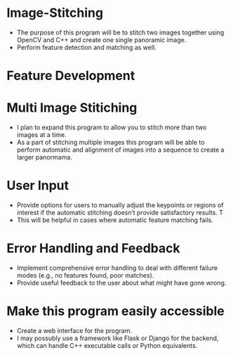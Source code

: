  # Image-Stitching
- The purpose of this program will be to stitch two images together using OpenCV and C++ and create one single panoramic image.
- Perform feature detection and matching as well.

# Feature Development

# Multi Image Stitiching

- I plan to expand this program to allow you to stitch more than two images at a time. 
- As a part of stitching multiple images this program will be able to perform automatic and alignment of images into a sequence to create a larger panormama.

# User Input
- Provide options for users to manually adjust the keypoints or regions of interest if the automatic stitching doesn’t provide satisfactory results. T
- This will be helpful in cases where automatic feature matching fails.

# Error Handling and Feedback
- Implement comprehensive error handling to deal with different failure modes (e.g., no features found, poor matches). 
- Provide useful feedback to the user about what might have gone wrong.

# Make this program easily accessible

- Create a web interface for the  program.  
- I may possubly use a framework like Flask or Django for the backend, which can handle C++ executable calls or Python equivalents.
